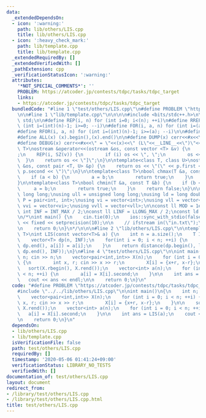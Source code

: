 ```yaml
---
data:
  _extendedDependsOn:
  - icon: ':warning:'
    path: lib/others/LIS.cpp
    title: lib/others/LIS.cpp
  - icon: ':heavy_check_mark:'
    path: lib/template.cpp
    title: lib/template.cpp
  _extendedRequiredBy: []
  _extendedVerifiedWith: []
  _pathExtension: cpp
  _verificationStatusIcon: ':warning:'
  attributes:
    '*NOT_SPECIAL_COMMENTS*': ''
    PROBLEM: https://atcoder.jp/contests/tdpc/tasks/tdpc_target
    links:
    - https://atcoder.jp/contests/tdpc/tasks/tdpc_target
  bundledCode: "#line 1 \"test/others/LIS.cpp\"\n#define PROBLEM \"https://atcoder.jp/contests/tdpc/tasks/tdpc_target\"\
    \n\n#line 1 \"lib/template.cpp\"\n\n\n\n#include <bits/stdc++.h>\n\nusing namespace\
    \ std;\n\n#define REP(i, n) for (int i=0; i<(n); ++i)\n#define RREP(i, n) for\
    \ (int i=(int)(n)-1; i>=0; --i)\n#define FOR(i, a, n) for (int i=(a); i<(n); ++i)\n\
    #define RFOR(i, a, n) for (int i=(int)(n)-1; i>=(a); --i)\n\n#define SZ(x) ((int)(x).size())\n\
    #define ALL(x) (x).begin(),(x).end()\n\n#define DUMP(x) cerr<<#x<<\" = \"<<(x)<<endl\n\
    #define DEBUG(x) cerr<<#x<<\" = \"<<(x)<<\" (L\"<<__LINE__<<\")\"<<endl;\n\ntemplate<class\
    \ T>\nostream &operator<<(ostream &os, const vector <T> &v) {\n    os << \"[\"\
    ;\n    REP(i, SZ(v)) {\n        if (i) os << \", \";\n        os << v[i];\n  \
    \  }\n    return os << \"]\";\n}\n\ntemplate<class T, class U>\nostream &operator<<(ostream\
    \ &os, const pair <T, U> &p) {\n    return os << \"(\" << p.first << \" \" <<\
    \ p.second << \")\";\n}\n\ntemplate<class T>\nbool chmax(T &a, const T &b) {\n\
    \    if (a < b) {\n        a = b;\n        return true;\n    }\n    return false;\n\
    }\n\ntemplate<class T>\nbool chmin(T &a, const T &b) {\n    if (b < a) {\n   \
    \     a = b;\n        return true;\n    }\n    return false;\n}\n\nusing ll =\
    \ long long;\nusing ull = unsigned long long;\nusing ld = long double;\nusing\
    \ P = pair<int, int>;\nusing vi = vector<int>;\nusing vll = vector<ll>;\nusing\
    \ vvi = vector<vi>;\nusing vvll = vector<vll>;\n\nconst ll MOD = 1e9 + 7;\nconst\
    \ int INF = INT_MAX / 2;\nconst ll LINF = LLONG_MAX / 2;\nconst ld eps = 1e-9;\n\
    \n/*\nint main() {\n    cin.tie(0);\n    ios::sync_with_stdio(false);\n    cout\
    \ << fixed << setprecision(10);\n\n    // ifstream in(\"in.txt\");\n    // cin.rdbuf(in.rdbuf());\n\
    \n    return 0;\n}\n*/\n\n\n#line 2 \"lib/others/LIS.cpp\"\n\ntemplate<typename\
    \ T>\nint LIS(const vector<T>& a) {\n    int n = a.size();\n    T INF = numeric_limits<T>::max();\n\
    \    vector<T> dp(n, INF);\n    for(int i = 0; i < n; ++i) {\n        *lower_bound(dp.begin(),\
    \ dp.end(), a[i]) = a[i];\n    }\n    return distance(dp.begin(), lower_bound(dp.begin(),\
    \ dp.end(), INF));\n}\n#line 4 \"test/others/LIS.cpp\"\n\nint main()\n{\n    int\
    \ n; cin >> n;\n    vector<pair<int,int>> X(n);\n    for (int i = 0; i < n; ++i)\
    \ {\n        int x, r; cin >> x >> r;\n        X[i] = {x+r, x-r};\n    }\n\n \
    \   sort(X.rbegin(), X.rend());\n    vector<int> a(n);\n    for (int i = 0; i\
    \ < n; ++i) {\n        a[i] = X[i].second;\n    }\n\n    int ans = LIS(a);\n \
    \   cout << ans << endl;\n\n    return 0;\n}\n"
  code: "#define PROBLEM \"https://atcoder.jp/contests/tdpc/tasks/tdpc_target\"\n\n\
    #include \"../../lib/others/LIS.cpp\"\n\nint main()\n{\n    int n; cin >> n;\n\
    \    vector<pair<int,int>> X(n);\n    for (int i = 0; i < n; ++i) {\n        int\
    \ x, r; cin >> x >> r;\n        X[i] = {x+r, x-r};\n    }\n\n    sort(X.rbegin(),\
    \ X.rend());\n    vector<int> a(n);\n    for (int i = 0; i < n; ++i) {\n     \
    \   a[i] = X[i].second;\n    }\n\n    int ans = LIS(a);\n    cout << ans << endl;\n\
    \n    return 0;\n}\n"
  dependsOn:
  - lib/others/LIS.cpp
  - lib/template.cpp
  isVerificationFile: false
  path: test/others/LIS.cpp
  requiredBy: []
  timestamp: '2020-05-06 01:41:24+09:00'
  verificationStatus: LIBRARY_NO_TESTS
  verifiedWith: []
documentation_of: test/others/LIS.cpp
layout: document
redirect_from:
- /library/test/others/LIS.cpp
- /library/test/others/LIS.cpp.html
title: test/others/LIS.cpp
---
```

